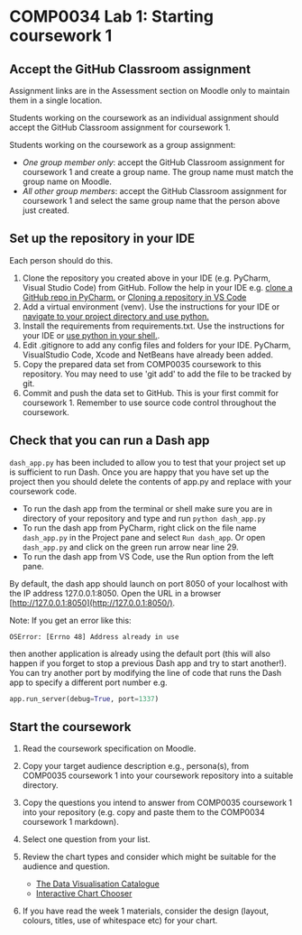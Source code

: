 # COMP0034 Lab 1: Starting coursework 1

## Accept the GitHub Classroom assignment

Assignment links are in the Assessment section on Moodle only to maintain them in a single location.

Students working on the coursework as an individual assignment should accept the GitHub Classroom assignment for
coursework 1.

Students working on the coursework as a group assignment:

- _One group member only_: accept the GitHub Classroom assignment for coursework 1 and create a group name. The group
  name must match the group name on Moodle.
- _All other group members_: accept the GitHub Classroom assignment for coursework 1 and select the same group name that
  the person above just created.

## Set up the repository in your IDE

Each person should do this.

1. Clone the repository you created above in your IDE (e.g. PyCharm, Visual Studio Code) from GitHub. Follow the help in
   your IDE
   e.g. [clone a GitHub repo in PyCharm.](https://www.jetbrains.com/help/pycharm/manage-projects-hosted-on-github.html#clone-from-GitHub)
   or [Cloning a repository in VS Code](https://code.visualstudio.com/docs/editor/github#_cloning-a-repository)
2. Add a virtual environment (venv). Use the instructions for your IDE
   or [navigate to your project directory and use python.](https://packaging.python.org/guides/installing-using-pip-and-virtual-environments/)
3. Install the requirements from requirements.txt. Use the instructions for your IDE
   or [use python in your shell.](https://pip.pypa.io/en/latest/user_guide/#requirements-files).
4. Edit .gitignore to add any config files and folders for your IDE. PyCharm, VisualStudio Code, Xcode and NetBeans have
   already been added.
5. Copy the prepared data set from COMP0035 coursework to this repository. You may need to use 'git add' to add the file
   to be tracked by git.
6. Commit and push the data set to GitHub. This is your first commit for coursework 1. Remember to use source code
   control throughout the coursework.

## Check that you can run a Dash app

`dash_app.py` has been included to allow you to test that your project set up is sufficient to run Dash. Once you are
happy that you have set up the project then you should delete the contents of app.py and replace with your coursework
code.

- To run the dash app from the terminal or shell make sure you are in directory of your repository and type and
  run `python dash_app.py`
- To run the dash app from PyCharm, right click on the file name `dash_app.py` in the Project pane and
  select `Run dash_app`. Or open `dash_app.py` and click on the green run arrow near line 29.
- To run the dash app from VS Code, use the Run option from the left pane.

By default, the dash app should launch on port 8050 of your localhost with the IP address 127.0.0.1:8050. Open the URL
in a browser [http://127.0.0.1:8050](http://127.0.0.1:8050/).

Note: If you get an error like this:

```text
OSError: [Errno 48] Address already in use
``` 

then another application is already using the default port (this will also happen if you forget to stop a previous Dash
app and try to start another!). You can try another port by modifying the line of code that runs the Dash app to specify
a different port number e.g.

```python
app.run_server(debug=True, port=1337)
```

## Start the coursework

1. Read the coursework specification on Moodle.
2. Copy your target audience description e.g., persona(s), from COMP0035 coursework 1 into your coursework repository
   into a suitable directory.
3. Copy the questions you intend to answer from COMP0035 coursework 1 into your repository (e.g. copy and paste them to
   the COMP0034 coursework 1 markdown).
4. Select one question from your list.
5. Review the chart types and consider which might be suitable for the audience and question.

    - [The Data Visualisation Catalogue](https://datavizcatalogue.com/index.html)
    - [Interactive Chart Chooser](https://depictdatastudio.com/charts/)

6. If you have read the week 1 materials, consider the design (layout, colours, titles, use of whitespace etc) for your
   chart.